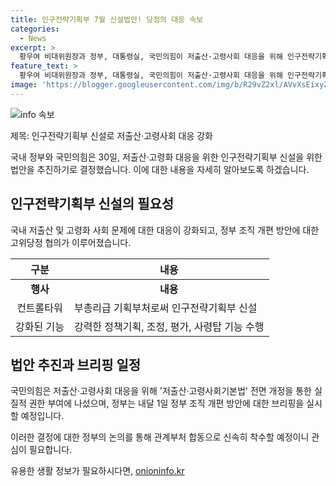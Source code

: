 ```yaml
---
title: 인구전략기획부 7월 신설법안! 당정의 대응 속보
categories:
  - News
excerpt: >
  황우여 비대위원장과 정부, 대통령실, 국민의힘이 저출산·고령사회 대응을 위해 인구전략기획부 신설을 통한 기본법 개정안을 추진하기로 했다. 신설될 인구전략기획부는 강력한 정책기획과 조정·평가 기능을 수행하며, 저출산·고령화 대응을 위한 중추적 역할을 수행할 것으로 예상된다. 국민의힘은 해당 부처에 실질적 권한을 부여하는 내용으로 저출산·고령사회기본법을 전면 개정할 계획이며, 정부는 내달 1일에 관련 브리핑을 실시하여 신속한 조직법과 기본법 개정에 착수할 예정이다.
feature_text: >
  황우여 비대위원장과 정부, 대통령실, 국민의힘이 저출산·고령사회 대응을 위해 인구전략기획부 신설을 통한 기본법 개정안을 추진하기로 했다. 신설될 인구전략기획부는 강력한 정책기획과 조정·평가 기능을 수행하며, 저출산·고령화 대응을 위한 중추적 역할을 수행할 것으로 예상된다. 국민의힘은 해당 부처에 실질적 권한을 부여하는 내용으로 저출산·고령사회기본법을 전면 개정할 계획이며, 정부는 내달 1일에 관련 브리핑을 실시하여 신속한 조직법과 기본법 개정에 착수할 예정이다.
image: 'https://blogger.googleusercontent.com/img/b/R29vZ2xl/AVvXsEixyZcFfHzMRdzZMjFBmAUKJYCLCGyLL1o632UiGVXcaFdKo_bkvkuCioo0uUKlGfBVcT3P84aROyZIXSBEx3Aw5nCQ3pTgDom1WDC4m8eifvWiAmWEEVb4x6G_l8C0QH225ldMjyaFvpxGEBGNO37VmDTDMHGhJPq73UglMfDca1-0aw/s1600/blogspot.png'
---
```


<p><img src="https://blogger.googleusercontent.com/img/b/R29vZ2xl/AVvXsEixyZcFfHzMRdzZMjFBmAUKJYCLCGyLL1o632UiGVXcaFdKo_bkvkuCioo0uUKlGfBVcT3P84aROyZIXSBEx3Aw5nCQ3pTgDom1WDC4m8eifvWiAmWEEVb4x6G_l8C0QH225ldMjyaFvpxGEBGNO37VmDTDMHGhJPq73UglMfDca1-0aw/s1600/blogspot.png" alt="info 속보" /></p>

<p>제목: 인구전략기획부 신설로 저출산·고령사회 대응 강화</p>

<p>국내 정부와 국민의힘은 30일, 저출산·고령화 대응을 위한 인구전략기획부 신설을 위한 법안을 추진하기로 결정했습니다. 이에 대한 내용을 자세히 알아보도록 하겠습니다.</p>

<h2 data-ke-size="size26">인구전략기획부 신설의 필요성</h2>

<p data-ke-size="size16">국내 저출산 및 고령화 사회 문제에 대한 대응이 강화되고, 정부 조직 개편 방안에 대한 고위당정 협의가 이루어졌습니다.</p>

<table>
<thead>
<tr>
<th>구분</th>
<th>내용</th>
</tr>
</thead>
<tbody>
<tr>
<td style="text-align: center; height: 17px;"><b>행사</b></td>
<td style="text-align: center; height: 17px;"><b>내용</b></td>
</tr>
<tr>
<td style="text-align: center; height: 17px;">컨트롤타워</td>
<td>부총리급 기획부처로써 인구전략기획부 신설</td>
</tr>
<tr>
<td style="text-align: center; height: 17px;">강화된 기능</td>
<td>강력한 정책기획, 조정, 평가, 사령탑 기능 수행</td>
</tr>
</tbody>
</table>

<h2 data-ke-size="size26">법안 추진과 브리핑 일정</h2>

<p data-ke-size="size16">국민의힘은 저출산·고령사회 대응을 위해 '저출산·고령사회기본법' 전면 개정을 통한 실질적 권한 부여에 나섰으며, 정부는 내달 1일 정부 조직 개편 방안에 대한 브리핑을 실시할 예정입니다.</p>

<p>이러한 결정에 대한 정부의 논의를 통해 관계부처 합동으로 신속히 착수할 예정이니 관심이 필요합니다.</p>
유용한 생활 정보가 필요하시다면, <a href="https://onioninfo.kr" rel="dofollow">onioninfo.kr</a>


